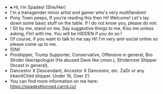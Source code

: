 - ♠️ Hi, I’m Spades! (She/Her)
- I'm a transgender minor artist and gamer who's very multifandom!
- Pony Town peeps, If you're reading this then Hi! Welcome! Let's lay down some basic stuff on the table. If I do not know you, please do not:
- ! Sit by me, stand on me, Say suggestive things to me, Kiss me unless asking, Flirt with me. You will be HIDDEN if you do so.!
- Of course, if you want to talk to me say Hi! I'm very anti-social online so please come up to me.
- !DNI!
- Proshipper, Trump Supporter, Conservative, Offensive in general, Bro Strider liker/apologist (He abused Dave like cmon.), Stridercest Shipper (Incest in general),
- Dancestor X Descendant, Ancestor X Dancestor, etc. ZaDr or any IrkenXChild shipper. Under 16, Over 21.
- You can find more information on me here: https://spadesthorned.carrd.co/

<!---
artisticallySpades/artisticallySpades is a ✨ special ✨ repository because its `README.md` (this file) appears on your GitHub profile.
You can click the Preview link to take a look at your changes.
--->
